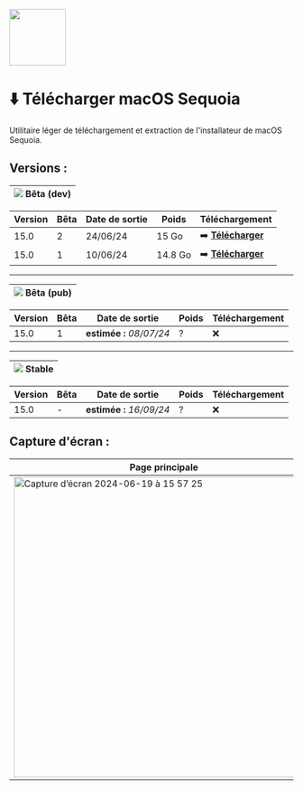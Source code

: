 <img
  src="https://github.com/istucesyt/download-install-macos-sequoia/assets/108399865/e7f52374-e401-4581-ba60-a6f5ae75d48c"
  width="100"
  height="100" />


# ⬇️ Télécharger macOS Sequoia
Utilitaire léger de téléchargement et extraction de l'installateur de macOS Sequoia.

## Versions :

| ![](https://placehold.co/15x15/f03c15/f03c15.png) Bêta (dev) |
| --- |

| Version | Bêta | Date de sortie | Poids | Téléchargement
| --- | --- | --- | --- | --- |
15.0 | 2 | 24/06/24 | 15 Go | ➡️ **[Télécharger](https://github.com/istucesyt/download-install-macos-sequoia/releases/tag/15.0-beta2)**
15.0 | 1 | 10/06/24 | 14.8 Go | ➡️ **[Télécharger](https://github.com/istucesyt/download-install-macos-sequoia/releases/tag/15.0-beta1)**

---

| ![](https://placehold.co/15x15/1589F0/1589F0.png) Bêta (pub) |
| --- | 

| Version | Bêta | Date de sortie | Poids | Téléchargement
| --- | --- | --- | --- | --- |
15.0 | 1 | **estimée :** *08/07/24* | ? | ❌

---

| ![](https://placehold.co/15x15/c5f015/c5f015.png) Stable |
| --- | 

| Version | Bêta | Date de sortie | Poids | Téléchargement
| --- | --- | --- | --- | --- |
15.0 | - | **estimée :** *16/09/24* | ? | ❌

## Capture d'écran :

| Page principale |
| --- |
| <img width="532" alt="Capture d’écran 2024-06-19 à 15 57 25" src="https://github.com/istucesyt/download-install-macos-sequoia/assets/108399865/466a7e51-7d1d-4eb9-806a-1a245b42aca7"> |
